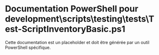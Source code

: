 # Documentation PowerShell pour development\scripts\testing\tests\Test-ScriptInventoryBasic.ps1

Cette documentation est un placeholder et doit être générée par un outil PowerShell spécifique.
